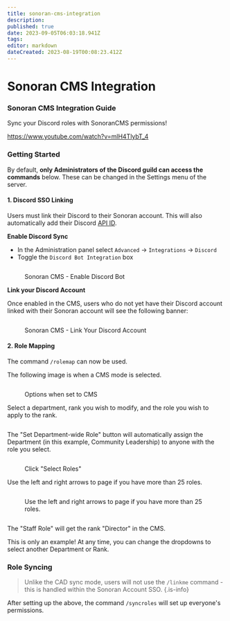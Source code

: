 ```yaml
---
title: sonoran-cms-integration
description: 
published: true
date: 2023-09-05T06:03:18.941Z
tags: 
editor: markdown
dateCreated: 2023-08-19T00:08:23.412Z
---
```


# Sonoran CMS Integration

### Sonoran CMS Integration Guide

Sync your Discord roles with SonoranCMS permissions!

https://www.youtube.com/watch?v=mlH4TlybT_4

### Getting Started <a href="#getting-started" id="getting-started"></a>

By default, **only Administrators of the Discord guild can access the commands** below. These can be changed in the Settings menu of the server.

#### 1. Discord SSO Linking <a href="#1.-discord-sso-linking" id="1.-discord-sso-linking"></a>

Users must link their Discord to their Sonoran account. This will also automatically add their Discord [API ID](https://info.sonorancms.com/developer-api-documentation/api-integration/getting-started/api-id-system).

**Enable Discord Sync**

* In the Administration panel select `Advanced` -> `Integrations` -> `Discord`
* Toggle the `Discord Bot Integration` box

<figure><img src="https://1004916355-files.gitbook.io/~/files/v0/b/gitbook-x-prod.appspot.com/o/spaces%2F-MdBOa9OFjtdqw9FdXli%2Fuploads%2FzxvTfLFdaeS9Gs1NVvt5%2FCMS_DiscodIntegrationCircle.png?alt=media&#x26;token=3f9bd71d-098e-47e9-a5cd-6ba0943a6334" alt=""><figcaption><p>Sonoran CMS - Enable Discord Bot</p></figcaption></figure>

**Link your Discord Account**

Once enabled in the CMS, users who do not yet have their Discord account linked with their Sonoran account will see the following banner:

<figure><img src="https://1004916355-files.gitbook.io/~/files/v0/b/gitbook-x-prod.appspot.com/o/spaces%2F-MdBOa9OFjtdqw9FdXli%2Fuploads%2FvuBlorebVznW98h1ebyK%2FScreen%20Shot%202023-01-08%20at%2012.04.00%20PM.png?alt=media&#x26;token=2a1b84bb-e963-4b18-9b16-a13970ed0603" alt=""><figcaption><p>Sonoran CMS - Link Your Discord Account​</p></figcaption></figure>

#### 2. Role Mapping <a href="#2.-role-mapping" id="2.-role-mapping"></a>

The command `/rolemap` can now be used.

The following image is when a CMS mode is selected.

<figure><img src="https://1004916355-files.gitbook.io/~/files/v0/b/gitbook-x-prod.appspot.com/o/spaces%2F-MdBOa9OFjtdqw9FdXli%2Fuploads%2FyLHpmpmWQSVsGbqEUlsX%2FScreenshot_5.png?alt=media&#x26;token=8a6a322f-ab7f-4ad2-9c91-ee24e05fee17" alt=""><figcaption><p>Options when set to CMS</p></figcaption></figure>

Select a department, rank you wish to modify, and the role you wish to apply to the rank.

<figure><img src="https://1004916355-files.gitbook.io/~/files/v0/b/gitbook-x-prod.appspot.com/o/spaces%2F-MdBOa9OFjtdqw9FdXli%2Fuploads%2FE4hxs6VNQbxUpj63flcA%2FScreenshot_6.png?alt=media&#x26;token=cc6b1c94-f258-4649-9131-b85b4362dd9c" alt=""><figcaption></figcaption></figure>

The "Set Department-wide Role" button will automatically assign the Department (in this example, Community Leadership) to anyone with the role you select.

<figure><img src="https://1004916355-files.gitbook.io/~/files/v0/b/gitbook-x-prod.appspot.com/o/spaces%2F-MdBOa9OFjtdqw9FdXli%2Fuploads%2FF7XkBI6psusjcRz5Kf3S%2FScreenshot_7.png?alt=media&#x26;token=cab4d47d-bee4-4141-a38f-e03e48be9d80" alt=""><figcaption><p>Click "Select Roles"</p></figcaption></figure>

Use the left and right arrows to page if you have more than 25 roles.

<figure><img src="https://1004916355-files.gitbook.io/~/files/v0/b/gitbook-x-prod.appspot.com/o/spaces%2F-MdBOa9OFjtdqw9FdXli%2Fuploads%2Fwv61embWIghD3fquhlh9%2FScreenshot_12.png?alt=media&#x26;token=cfe5563e-7135-4393-b336-85279addcaf5" alt=""><figcaption><p>Use the left and right arrows to page if you have more than 25 roles.</p></figcaption></figure>

<figure><img src="https://1004916355-files.gitbook.io/~/files/v0/b/gitbook-x-prod.appspot.com/o/spaces%2F-MdBOa9OFjtdqw9FdXli%2Fuploads%2F7qnoP8tV0c9NbTjmOQ72%2FScreenshot_8.png?alt=media&#x26;token=5dcdf53e-0da7-4bda-85c1-45f7774a8e29" alt=""><figcaption></figcaption></figure>

The "Staff Role" will get the rank "Director" in the CMS.

This is only an example! At any time, you can change the dropdowns to select another Department or Rank.

### Role Syncing <a href="#role-syncing" id="role-syncing"></a>

> Unlike the CAD sync mode, users will not use the `/linkme` command - this is handled within the Sonoran Account SSO.
{.is-info}

After setting up the above, the command `/syncroles` will set up everyone's permissions.
